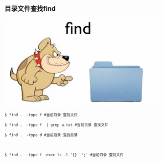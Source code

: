 ## 目录文件查找find

![1549896323310](assets/1549896323310.png)

```shell
$ find .  -type f #当前目录 查找文件

$ find .  -type f  | grep a.txt #当前目录 查找文件

$ find .  -type d #当前目录 查找目录



$ find .  -type f -exec ls -l '{}' ';' #当前目录 查找文件


```

